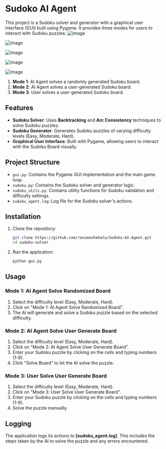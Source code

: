 # Sudoko AI Agent

This project is a Sudoku solver and generator with a graphical user interface (GUI) built using Pygame. It provides three modes for users to interact with Sudoku puzzles:
![image](https://github.com/user-attachments/assets/dd8eb676-c2a5-43cd-ab23-69f5285fd7e9)

![image](https://github.com/user-attachments/assets/c9822c3e-2b0d-46ac-8f69-fd179d31b63b)

![image](https://github.com/user-attachments/assets/602f3c64-b56d-4030-ba6e-f8df35305427)

![image](https://github.com/user-attachments/assets/fa66fd3b-af3f-4b69-ba1f-fcd2a0ebf455)

![image](https://github.com/user-attachments/assets/bafab339-4dbc-4542-98b8-3d76effc36e8)


1. **Mode 1**: AI Agent solves a randomly generated Sudoku board.
2. **Mode 2**: AI Agent solves a user-generated Sudoku board.
3. **Mode 3**: User solves a user-generated Sudoku board.

## Features

- **Sudoku Solver**: Uses **Backtracking** and **Arc Consistency** techniques to solve Sudoku puzzles.
- **Sudoku Generator**: Generates Sudoku puzzles of varying difficulty levels (Easy, Moderate, Hard).
- **Graphical User Interface**: Built with Pygame, allowing users to interact with the Sudoku Board visually.

## Project Structure

- `gui.py`: Contains the Pygame GUI implementation and the main game loop.
- `sudoku.py`: Contains the Sudoku solver and generator logic.
- `sudoku_utils.py`: Contains utility functions for Sudoku validation and difficulty settings.
- `sudoku_agent.log`: Log file for the Sudoku solver's actions.

## Installation

1. Clone the repository:
    ```sh
    git clone https://github.com/ranimeshehata/Sudoku-AI-Agent.git
    cd sudoku-solver
    ```
2. Run the application:
    ```sh
    python gui.py
    ```

## Usage

### Mode 1: AI Agent Solve Randomized Board

1. Select the difficulty level (Easy, Moderate, Hard).
2. Click on "Mode 1: AI Agent Solve Randomized Board".
3. The AI will generate and solve a Sudoku puzzle based on the selected difficulty.

### Mode 2: AI Agent Solve User Generate Board

1. Select the difficulty level (Easy, Moderate, Hard).
2. Click on "Mode 2: AI Agent Solve User Generate Board".
3. Enter your Sudoku puzzle by clicking on the cells and typing numbers (1-9).
4. Click "Solve Board" to let the AI solve the puzzle.

### Mode 3: User Solve User Generate Board

1. Select the difficulty level (Easy, Moderate, Hard).
2. Click on "Mode 3: User Solve User Generate Board".
3. Enter your Sudoku puzzle by clicking on the cells and typing numbers (1-9).
4. Solve the puzzle manually.

## Logging

The application logs its actions to **[sudoku_agent.log]**. This includes the steps taken by the AI to solve the puzzle and any errors encountered.

